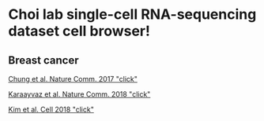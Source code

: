 # Choi lab single-cell RNA-sequencing dataset cell browser!

## Breast cancer

[Chung et al. Nature Comm. 2017 "click"](http://jungminchoilab.github.io/bc)

[Karaayvaz et al. Nature Comm. 2018 "click"](http://jungminchoilab.github.io/tnbc)

[Kim et al. Cell 2018 "click"](http://jungminchoilab.github.io/tnbc2)
